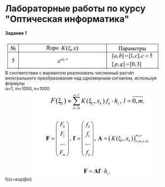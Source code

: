 # Лабораторные работы по курсу "Оптическая информатика"

#### Задание 1
![formula1.png](readme-images%2Fformula1.png)
В соответствии с вариантом реализовать 
численный расчёт интегрального преобразования 
над одномерным сигналом, используя формулы  
α=1, m=1000, n=1000  
f(x)=exp(βxi)
![formula2.png](readme-images%2Fformula2.png)
